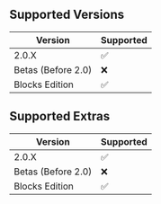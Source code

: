 ## Supported Versions

| Version | Supported          |
| ------- | ------------------ |
|  2.0.X | :white_check_mark: |
| Betas (Before 2.0)  | :x:                |
| Blocks Edition  | :white_check_mark: |

## Supported Extras

| Version | Supported          |
| ------- | ------------------ |
|  2.0.X | :white_check_mark: |
| Betas (Before 2.0)  | :x:                |
| Blocks Edition  | :white_check_mark: |




